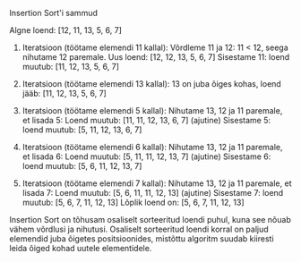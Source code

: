
Insertion Sort'i sammud

Algne loend: [12, 11, 13, 5, 6, 7]

1. Iteratsioon (töötame elemendi 11 kallal):
Võrdleme 11 ja 12: 11 < 12, seega nihutame 12 paremale.
Uus loend: [12, 12, 13, 5, 6, 7]
Sisestame 11: loend muutub: [11, 12, 13, 5, 6, 7]


2. Iteratsioon (töötame elemendi 13 kallal):
13 on juba õiges kohas, loend jääb: [11, 12, 13, 5, 6, 7]
   
3. Iteratsioon (töötame elemendi 5 kallal):
Nihutame 13, 12 ja 11 paremale, et lisada 5:
Loend muutub: [11, 11, 12, 13, 6, 7] (ajutine)
Sisestame 5: loend muutub: [5, 11, 12, 13, 6, 7]

4. Iteratsioon (töötame elemendi 6 kallal):
Nihutame 13, 12 ja 11 paremale, et lisada 6:
Loend muutub: [5, 11, 11, 12, 13, 7] (ajutine)
Sisestame 6: loend muutub: [5, 6, 11, 12, 13, 7]


5. Iteratsioon (töötame elemendi 7 kallal):
Nihutame 13, 12 ja 11 paremale, et lisada 7:
Loend muutub: [5, 6, 11, 11, 12, 13] (ajutine)
Sisestame 7: loend muutub: [5, 6, 7, 11, 12, 13]
Lõplik loend on: [5, 6, 7, 11, 12, 13]

Insertion Sort on tõhusam osaliselt sorteeritud loendi puhul,
kuna see nõuab vähem võrdlusi ja nihutusi. Osaliselt sorteeritud loendi korral 
on paljud elemendid juba õigetes positsioonides,
mistõttu algoritm suudab kiiresti leida õiged kohad uutele elementidele.
